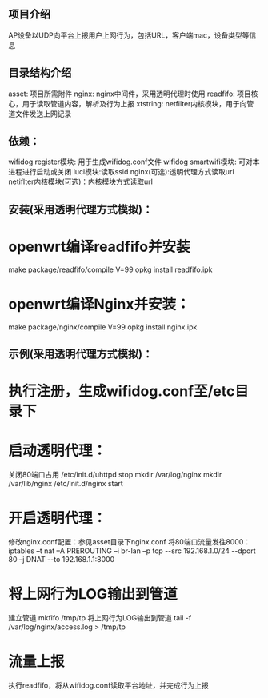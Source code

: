 ## 项目介绍

AP设备以UDP向平台上报用户上网行为，包括URL，客户端mac，设备类型等信息

## 目录结构介绍
asset: 项目所需附件
nginx: nginx中间件，采用透明代理时使用
readfifo: 项目核心，用于读取管道内容，解析及行为上报
xtstring: netfilter内核模块，用于向管道文件发送上网记录

## 依赖：
wifidog register模块: 用于生成wifidog.conf文件
wifidog smartwifi模块: 可对本进程进行启动或关闭
luci模块:读取ssid
nginx(可选):透明代理方式读取url
netiflter内核模块(可选)：内核模块方式读取url

## 安装(采用透明代理方式模拟)：

# openwrt编译readfifo并安装
make package/readfifo/compile V=99
opkg install readfifo.ipk

# openwrt编译Nginx并安装：
make package/nginx/compile V=99
opkg install nginx.ipk


## 示例(采用透明代理方式模拟)：

# 执行注册，生成wifidog.conf至/etc目录下

# 启动透明代理：
关闭80端口占用 /etc/init.d/uhttpd stop
mkdir /var/log/nginx
mkdir /var/lib/nginx
/etc/init.d/nginx start

# 开启透明代理：
修改nginx.conf配置：参见asset目录下nginx.conf
将80端口流量发往8000：
iptables –t nat –A PREROUTING –i br-lan –p tcp --src 192.168.1.0/24 --dport 80 –j DNAT --to 192.168.1.1:8000

# 将上网行为LOG输出到管道
建立管道 mkfifo /tmp/tp
将上网行为LOG输出到管道 tail -f /var/log/nginx/access.log > /tmp/tp


# 流量上报
执行readfifo，将从wifidog.conf读取平台地址，并完成行为上报
